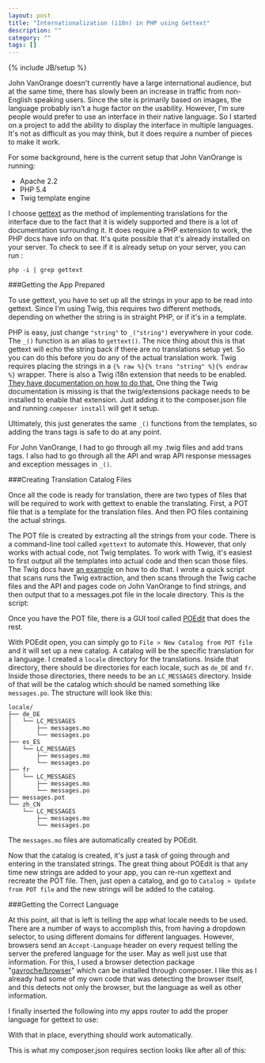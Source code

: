 ```yaml
---
layout: post
title: "Internationalization (i18n) in PHP using Gettext"
description: ""
category: ""
tags: []
---
```

{% include JB/setup %}

John VanOrange doesn't currently have a large international audience, but at the same time, there has slowly been an increase in traffic from non-English speaking users. Since the site is primarily based on images, the language probably isn't a huge factor on the usability. However, I'm sure people would prefer to use an interface in their native language.  So I started on a project to add the ability to display the interface in multiple languages.  It's not as difficult as you may think, but it does require a number of pieces to make it work.

For some background, here is the current setup that John VanOrange is running:

* Apache 2.2
* PHP 5.4
* Twig template engine

I choose <a href='http://php.net/gettext'>gettext</a> as the method of implementing translations for the interface due to the fact that it is widely supported and there is a lot of documentation surrounding it. It does require a PHP extension to work, the PHP docs have info on that. It's quite possible that it's already installed on your server.  To check to see if it is already setup on your server, you can run :

    php -i | grep gettext

###Getting the App Prepared

To use gettext, you have to set up all the strings in your app to be read into gettext. Since I'm using Twig, this requires two different methods, depending on whether the string is in straight PHP, or if it's in a template.

PHP is easy, just change `"string"` to `_("string")` everywhere in your code. 
The `_()` function is an alias to `gettext()`.  The nice thing about this is that gettext will echo the string back if there are no translations setup yet.  So you can do this before you do any of the actual translation work.
Twig requires placing the strings in a `{% raw %}{% trans "string" %}{% endraw %}` wrapper. There is also a Twig i18n extension that needs to be enabled. <a href='http://twig.sensiolabs.org/doc/extensions/i18n.html'>They have documentation on how to do that.</a>  One thing the Twig documentation is missing is that the twig/extensions package needs to be installed to enable that extension.  Just adding it to the composer.json file and running `composer install` will get it setup.

Ultimately, this just generates the same `_()` functions from the templates, so adding the trans tags is safe to do at any point.

For John VanOrange, I had to go through all my .twig files and add trans tags. I also had to go through all the API and wrap API response messages and exception messages in `_()`.

###Creating Translation Catalog Files

Once all the code is ready for translation, there are two types of files that will be required to work with gettext to enable the translating.  First, a POT file that is a template for the translation files.  And then PO files containing the actual strings.

The POT file is created by extracting all the strings from your code.  There is a command-line tool called `xgettext` to automate this. However, that only works with actual code, not Twig templates.  To work with Twig, it's easiest to first output all the templates into actual code and then scan those files.  The Twig docs have <a href='http://twig.sensiolabs.org/doc/extensions/i18n.html#extracting-template-strings'>an example</a> on how to do that.
I wrote a quick script that scans runs the Twig extraction, and then scans through the Twig cache files and the API and pages code on John VanOrange to find strings, and then output that to a messages.pot file in the locale directory.  This is the script:

<script src="https://gist.github.com/cbulock/7952487.js"> </script>

Once you have the POT file, there is a GUI tool called <a href='http://www.poedit.net/'>POEdit</a> that does the rest.

With POEdit open, you can simply go to `File > New Catalog from POT file` and it will set up a new catalog.  A catalog will be the specific translation for a language.  I created a `locale` directory for the translations.  Inside that directory, there should be directories for each locale, such as `de_DE` and `fr`.  Inside those directories, there needs to be an `LC_MESSAGES` directory. Inside of that will be the catalog which should be named something like `messages.po`.  The structure will look like this:

    locale/
    ├── de_DE
    │   └── LC_MESSAGES
    │       ├── messages.mo
    │       └── messages.po
    ├── es_ES
    │   └── LC_MESSAGES
    │       ├── messages.mo
    │       └── messages.po
    ├── fr
    │   └── LC_MESSAGES
    │       ├── messages.mo
    │       └── messages.po
    ├── messages.pot
    └── zh_CN
        └── LC_MESSAGES
            ├── messages.mo
            └── messages.po

The `messages.mo` files are automatically created by POEdit.

Now that the catalog is created, it's just a task of going through and entering in the translated strings.  The great thing about POEdit is that any time new strings are added to your app, you can re-run xgettext and recreate the POT file.  Then, just open a catalog, and go to `Catalog > Update from POT file` and the new strings will be added to the catalog.

###Getting the Correct Language

At this point, all that is left is telling the app what locale needs to be used.  There are a number of ways to accomplish this, from having a dropdown selector, to using different domains for different languages.  However, browsers send an `Accept-Language` header on every request telling the server the prefered language for the user.  May as well just use that information. For this, I used a browser detection package "<a href='https://github.com/gavroche/php-browser'>gavroche/browser</a>" which can be installed through composer.  I like this as I already had some of my own code that was detecting the browser itself, and this detects not only the browser, but the language as well as other information.

I finally inserted the following into my apps router to add the proper language for gettext to use:

<script src="https://gist.github.com/cbulock/7952691.js"> </script>

With that in place, everything should work automatically. 

This is what my composer.json requires section looks like after all of this:

<script src="https://gist.github.com/cbulock/7951635.js"> </script>
